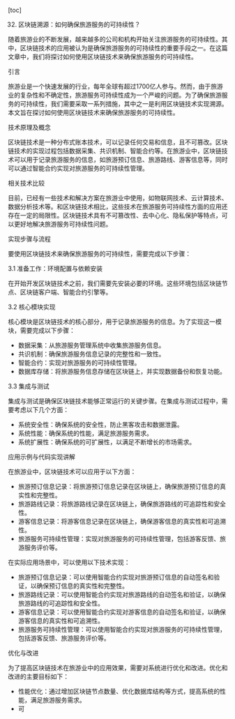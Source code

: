 
[toc]                    
                
                
32. 区块链溯源：如何确保旅游服务的可持续性？

随着旅游业的不断发展，越来越多的公司和机构开始关注旅游服务的可持续性。其中，区块链技术的应用被认为是确保旅游服务的可持续性的重要手段之一。在这篇文章中，我们将探讨如何使用区块链技术来确保旅游服务的可持续性。

引言

旅游业是一个快速发展的行业，每年全球有超过1700亿人参与。然而，由于旅游业的复杂性和不确定性，旅游服务可持续性成为一个严峻的问题。为了确保旅游服务的可持续性，我们需要采取一系列措施，其中之一是利用区块链技术实现溯源。本文旨在探讨如何使用区块链技术来确保旅游服务的可持续性。

技术原理及概念

区块链技术是一种分布式账本技术，可以记录任何交易和信息，且不可篡改。区块链技术的实现过程包括数据采集、共识机制、智能合约等。在旅游业中，区块链技术可以用于记录旅游服务的信息，如旅游预订信息、旅游路线、游客信息等，同时可以通过智能合约实现对旅游服务的可持续性管理。

相关技术比较

目前，已经有一些技术和解决方案在旅游业中使用，如物联网技术、云计算技术、数据分析技术等。和区块链技术相比，这些技术在旅游服务可持续性方面的应用还存在一定的局限性。区块链技术具有不可篡改性、去中心化、隐私保护等特点，可以更好地解决旅游服务可持续性问题。

实现步骤与流程

要使用区块链技术来确保旅游服务的可持续性，需要完成以下步骤：

3.1 准备工作：环境配置与依赖安装

在开始开发区块链技术之前，我们需要先安装必要的环境。这些环境包括区块链节点、区块链客户端、智能合约引擎等。

3.2 核心模块实现

核心模块是区块链技术的核心部分，用于记录旅游服务的信息。为了实现这一模块，需要完成以下步骤：

- 数据采集：从旅游服务管理系统中收集旅游服务信息。
- 共识机制：确保旅游服务信息记录的完整性和一致性。
- 智能合约：实现对旅游服务的可持续性管理。
- 数据库存储：将旅游服务信息存储在区块链上，并实现数据备份和恢复功能。

3.3 集成与测试

集成与测试是确保区块链技术能够正常运行的关键步骤。在集成与测试过程中，需要考虑以下几个方面：

- 系统安全性：确保系统的安全性，防止黑客攻击和数据泄露。
- 系统性能：确保系统的性能，满足旅游服务需求。
- 系统扩展性：确保系统的可扩展性，以满足不断增长的市场需求。

应用示例与代码实现讲解

在旅游业中，区块链技术可以应用于以下方面：

- 旅游预订信息记录：将旅游预订信息记录在区块链上，确保旅游预订信息的真实性和完整性。
- 旅游路线记录：将旅游路线记录在区块链上，确保旅游路线的可追踪性和安全性。
- 游客信息记录：将游客信息记录在区块链上，确保游客信息的真实性和可追溯性。
- 旅游服务可持续性管理：实现对旅游服务的可持续性管理，包括游客反馈、旅游服务评价等。

在实际应用场景中，可以使用以下技术实现：

- 旅游预订信息记录：可以使用智能合约实现对旅游预订信息的自动签名和验证，以确保预订信息的真实性和完整性。
- 旅游路线记录：可以使用智能合约实现对旅游路线的自动签名和验证，以确保旅游路线的可追踪性和安全性。
- 游客信息记录：可以使用智能合约实现对游客信息的自动签名和验证，以确保游客信息的真实性和可追溯性。
- 旅游服务可持续性管理：可以使用智能合约实现对旅游服务的可持续性管理，包括游客反馈、旅游服务评价等。

优化与改进

为了提高区块链技术在旅游业中的应用效果，需要对系统进行优化和改进。优化和改进的主要目标如下：

- 性能优化：通过增加区块链节点数量、优化数据库结构等方式，提高系统的性能，满足旅游服务需求。
- 可

